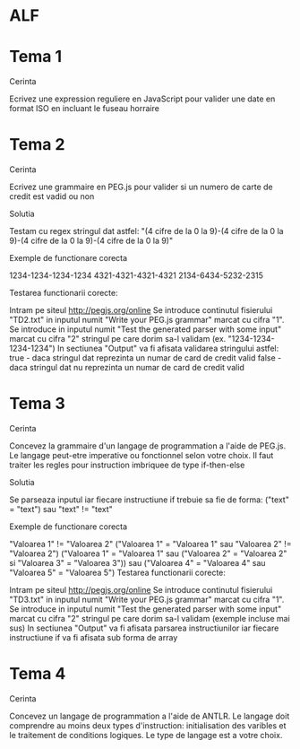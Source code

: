 # ALF

# Tema 1

Cerinta

Ecrivez une expression reguliere en JavaScript pour valider une date en format ISO en incluant le fuseau horraire

# Tema 2

Cerinta

Ecrivez une grammaire en PEG.js pour valider si un numero de carte de credit est vadid ou non

Solutia

Testam cu regex stringul dat astfel: 
"(4 cifre de la 0 la 9)-(4 cifre de la 0 la 9)-(4 cifre de la 0 la 9)-(4 cifre de la 0 la 9)"

Exemple de functionare corecta

1234-1234-1234-1234
4321-4321-4321-4321
2134-6434-5232-2315

Testarea functionarii corecte:

Intram pe siteul http://pegjs.org/online
Se introduce continutul fisierului "TD2.txt" in inputul numit "Write your PEG.js grammar" marcat cu cifra "1".
Se introduce in inputul numit "Test the generated parser with some input" marcat cu cifra "2" stringul pe care dorim sa-l validam (ex. "1234-1234-1234-1234")
In sectiunea "Output" va fi afisata validarea stringului astfel:
true - daca stringul dat reprezinta un numar de card de credit valid
false - daca stringul dat nu reprezinta un numar de card de credit valid

# Tema 3

Cerinta

Concevez la grammaire d'un langage de programmation a l'aide de PEG.js. Le langage peut-etre imperative ou fonctionnel selon votre choix. Il faut traiter les regles pour instruction imbriquee de type if-then-else

Solutia

Se parseaza inputul iar fiecare instructiune if trebuie sa fie de forma: ("text" = "text") sau "text" != "text"

Exemple de functionare corecta

"Valoarea 1" != "Valoarea 2"
("Valoarea 1" = "Valoarea 1" sau "Valoarea 2" != "Valoarea 2")
("Valoarea 1" = "Valoarea 1" sau ("Valoarea 2" = "Valoarea 2" si "Valoarea 3" = "Valoarea 3")) sau ("Valoarea 4" = "Valoarea 4" sau "Valoarea 5" = "Valoarea 5")
Testarea functionarii corecte:

Intram pe siteul http://pegjs.org/online
Se introduce continutul fisierului "TD3.txt" in inputul numit "Write your PEG.js grammar" marcat cu cifra "1".
Se introduce in inputul numit "Test the generated parser with some input" marcat cu cifra "2" stringul pe care dorim sa-l validam (exemple incluse mai sus)
In sectiunea "Output" va fi afisata parsarea instructiunilor iar fiecare instructiune if va fi afisata sub forma de array

# Tema 4

Cerinta

Concevez un langage de programmation a l'aide de ANTLR. Le langage doit comprendre au moins deux types d'instruction: initialisation des varibles et le traitement de conditions logiques. Le type de langage est a votre choix.


